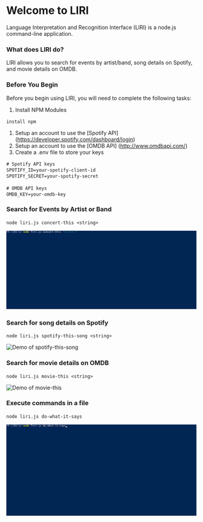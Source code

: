 # Welcome to LIRI
Language Interpretation and Recognition Interface (LIRI) is a node.js command-line application.

### What does LIRI do? ###
LIRI allows you to search for events by artist/band, song details on Spotify, and movie details on OMDB.

### Before You Begin ###
Before you begin using LIRI, you will need to complete the following tasks:
1. Install NPM Modules
```
install npm
```
1. Setup an account to use the [Spotify API] (https://developer.spotify.com/dashboard/login) 
1. Setup an account to use the [OMDB API] (http://www.omdbapi.com/)
1. Create a .env file to store your keys
```
# Spotify API keys
SPOTIFY_ID=your-spotify-client-id
SPOTIFY_SECRET=your-spotify-secret

# OMDB API keys
OMDB_KEY=your-omdb-key
```

### Search for Events by Artist or Band ###
```
node liri.js concert-this <string>
```
![Demo of concert-this](https://github.com/mhigh1/Liri-Node-App/blob/master/images/concert-this.gif)

### Search for song details on Spotify ###
```
node liri.js spotify-this-song <string>
```
![Demo of spotify-this-song](https://github.com/mhigh1/Liri-Node-App/blob/master/images/spotify-this.gif)

### Search for movie details on OMDB ###
```
node liri.js movie-this <string>
```
![Demo of movie-this](https://github.com/mhigh1/Liri-Node-App/blob/master/images/movie-this.gif)

### Execute commands in a file ###
```
node liri.js do-what-it-says
```
![Demo of do-what-it-says](https://github.com/mhigh1/Liri-Node-App/blob/master/images/do-this.gif)